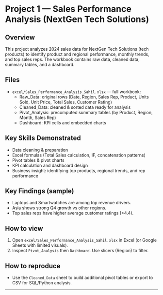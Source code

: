 # Project 1 — Sales Performance Analysis (NextGen Tech Solutions)

## Overview
This project analyzes 2024 sales data for NextGen Tech Solutions (tech products) to identify product and regional performance, monthly trends, and top sales reps. The workbook contains raw data, cleaned data, summary tables, and a dashboard.

## Files
- `excel/Sales_Performance_Analysis_Sahil.xlsx` — full workbook:
  - Raw_Data: original rows (Date, Region, Sales Rep, Product, Units Sold, Unit Price, Total Sales, Customer Rating)
  - Cleaned_Data: cleaned & sorted data ready for analysis
  - Pivot_Analysis: precomputed summary tables (by Product, Region, Month, Sales Rep)
  - Dashboard: KPI cells and embedded charts

## Key Skills Demonstrated
- Data cleaning & preparation
- Excel formulas (Total Sales calculation, IF, concatenation patterns)
- Pivot tables & pivot charts
- KPI calculation and dashboard design
- Business insight: identifying top products, regional trends, and rep performance

## Key Findings (sample)
- Laptops and Smartwatches are among top revenue drivers.
- Asia shows strong Q4 growth vs other regions.
- Top sales reps have higher average customer ratings (>4.4).

## How to view
1. Open `excel/Sales_Performance_Analysis_Sahil.xlsx` in Excel (or Google Sheets with limited visuals).  
2. Inspect `Pivot_Analysis` then `Dashboard`. Use slicers (Region) to filter.

## How to reproduce
- Use the `Cleaned_Data` sheet to build additional pivot tables or export to CSV for SQL/Python analysis.

---
